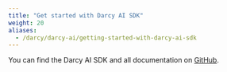 ```yaml
---
title: "Get started with Darcy AI SDK"
weight: 20
aliases:
  - /darcy/darcy-ai/getting-started-with-darcy-ai-sdk
---
```



You can find the Darcy AI SDK and all documentation on [GitHub](https://github.com/darcyai/darcyai-sdk/).
